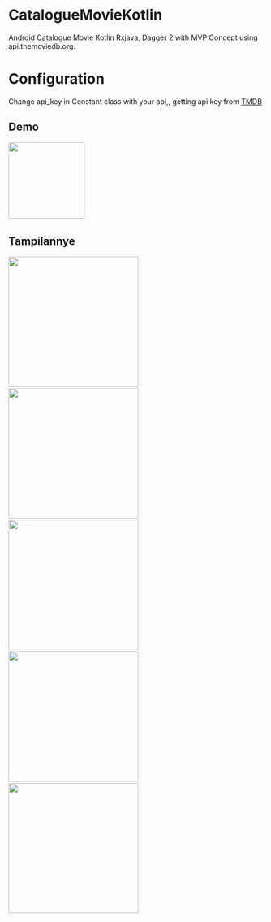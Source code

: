 # CatalogueMovieKotlin
Android Catalogue Movie Kotlin Rxjava, Dagger 2 with MVP Concept using api.themoviedb.org.

# Configuration
 Change api_key in Constant class with your api,, getting api key from <a href="https://www.themoviedb.org/account/signup">TMDB</a>
## Demo

<a href="https://www.youtube.com/watch?v=qEdsCF-k3To" target="_blank"><img src="https://www.slashgear.com/wp-content/uploads/2017/08/YouTube_New_logo.jpg" width="150"></a>&nbsp;&nbsp;&nbsp;
## Tampilannye
<img src="https://raw.githubusercontent.com/bangtiray/CatalogueMovieKotlin/master/screenshot/Screenshot_20190602-121114.png" width="256">&nbsp;&nbsp;&nbsp;
<img src="https://raw.githubusercontent.com/bangtiray/CatalogueMovieKotlin/master/screenshot/Screenshot_20190602-121121.png" width="256">&nbsp;&nbsp;&nbsp;
<img src="https://raw.githubusercontent.com/bangtiray/CatalogueMovieKotlin/master/screenshot/Screenshot_20190602-121125.png" width="256">&nbsp;&nbsp;&nbsp;
<img src="https://raw.githubusercontent.com/bangtiray/CatalogueMovieKotlin/master/screenshot/Screenshot_20190602-121130.png" width="256">&nbsp;&nbsp;&nbsp;
<img src="https://raw.githubusercontent.com/bangtiray/CatalogueMovieKotlin/master/screenshot/Screenshot_20190602-121140.png" width="256">&nbsp;&nbsp;&nbsp;
